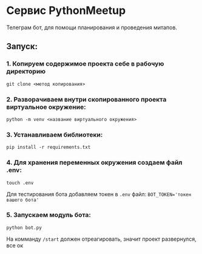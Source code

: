 # Сервис PythonMeetup
Телеграм бот, для помощи планирования и проведения митапов.
## Запуск:

### 1. Копируем содержимое проекта себе в рабочую директорию
```
git clone <метод копирования>
```

### 2. Разворачиваем внутри скопированного проекта виртуальное окружение:
```
python -m venv <название виртуального окружения>
```

### 3. Устанавливаем библиотеки:
```
pip install -r requirements.txt
```

### 4. Для хранения переменных окружения создаем файл .env:
```
touch .env
```

Для тестирования бота добавляем токен в `.env` файл: `BOT_TOKEN='токен вашего бота'`


### 5. Запускаем модуль бота:
```
python bot.py
```
На комманду `/start` должен отреагировать, значит проект развернулся, все ок
